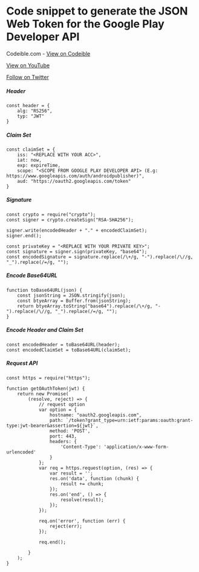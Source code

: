 # Code snippet to generate the JSON Web Token for the Google Play Developer API

Codeible.com - [View on Codeible](https://codeible.com/view/videotutorial/EUVd83616z4AppnnKk4Y;title=Generating%20the%20JWT%20and%20Retrieving%20the%20OAuth%202.0%20Token)

[View on YouTube](https://youtu.be/91PlQyrebbk)

[Follow on Twitter](https://twitter.com/KingWaiMark)

##### Header
```
const header = {
    alg: "RS256",
    typ: "JWT"
}
```

##### Claim Set
```
const claimSet = {
    iss: "<REPLACE WITH YOUR ACC>",
    iat: now,
    exp: expireTime,
    scope: "<SCOPE FROM GOOGLE PLAY DEVELOPER API> (E.g: https://www.googleapis.com/auth/androidpublisher)",
    aud: "https://oauth2.googleapis.com/token"
}
```

##### Signature
```
const crypto = require("crypto");
const signer = crypto.createSign("RSA-SHA256");

signer.write(encodedHeader + "." + encodedClaimSet);
signer.end();

const privateKey = "<REPLACE WITH YOUR PRIVATE KEY>";
const signature = signer.sign(privateKey, "base64");
const encodedSignature = signature.replace(/\+/g, "-").replace(/\//g, "_").replace(/=/g, "");
```

##### Encode Base64URL
```
function toBase64URL(json) {
    const jsonString = JSON.stringify(json);
    const btyeArray = Buffer.from(jsonString);
    return btyeArray.toString("base64").replace(/\+/g, "-").replace(/\//g, "_").replace(/=/g, "");
}
```

##### Encode Header and Claim Set
```
const encodedHeader = toBase64URL(header);
const encodedClaimSet = toBase64URL(claimSet);
```

##### Request API
```
const https = require("https");

function getOAuthToken(jwt) {
    return new Promise(
        (resolve, reject) => {
            // request option
            var option = {
                hostname: "oauth2.googleapis.com",
                path: `/token?grant_type=urn:ietf:params:oauth:grant-type:jwt-bearer&assertion=${jwt}`,
                method: 'POST',
                port: 443,
                headers: {
                    'Content-Type': 'application/x-www-form-urlencoded'
                }
            };
            var req = https.request(option, (res) => {
                var result = '';
                res.on('data', function (chunk) {
                    result += chunk;
                });
                res.on('end', () => {
                    resolve(result);
                });
            });

            req.on('error', function (err) {
                reject(err);
            });

            req.end();
            
        }
    );
}

```